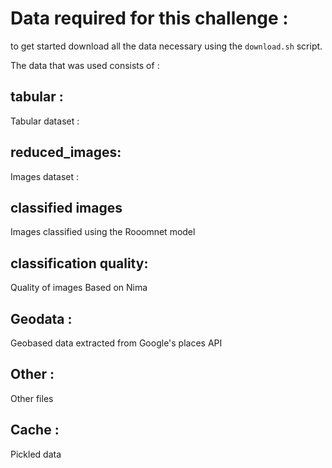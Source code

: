 # Data required for this challenge :
to get started download all the data necessary using the  `download.sh` script.

The data that was used consists of :

## tabular :
Tabular dataset :

## reduced_images:
Images dataset :

## classified images
Images classified using the Rooomnet model

## classification quality:
Quality of images Based on Nima

## Geodata :
Geobased data extracted from Google's places API

## Other :
Other files

## Cache :
Pickled data
